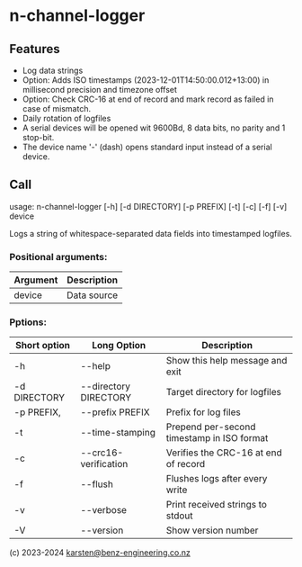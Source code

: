 # n-channel-logger

## Features
- Log data strings
- Option: Adds ISO timestamps (2023-12-01T14:50:00.012+13:00) in millisecond precision and timezone offset
- Option: Check CRC-16 at end of record and mark record as failed in case of mismatch.
- Daily rotation of logfiles
- A serial devices will be opened wit 9600Bd, 8 data bits, no parity and 1 stop-bit.
- The device name '-' (dash) opens standard input instead of a serial device.

## Call

usage: n-channel-logger [-h] [-d DIRECTORY] [-p PREFIX] [-t] [-c] [-f] [-v] device

Logs a string of whitespace-separated data fields into timestamped logfiles.

### Positional arguments:
| Argument | Description |
| -------- | ----------- |
| device   | Data source |

### Pptions:
  | Short option | Long Option           | Description                                |
  | ------------ | --------------------- | ------------------------------------------ |
  | -h           | --help                | Show this help message and exit            |
  | -d DIRECTORY | --directory DIRECTORY | Target directory for logfiles              |
  | -p PREFIX,   | --prefix PREFIX       | Prefix for log files                       |
  | -t           | --time-stamping       | Prepend per-second timestamp in ISO format |
  | -c           | --crc16-verification  | Verifies the CRC-16 at end of record       |
  | -f           | --flush               | Flushes logs after every write             |
  | -v           | --verbose             | Print received strings to stdout           |
  | -V           | --version             | Show version number                        |

(c) 2023-2024 karsten@benz-engineering.co.nz
